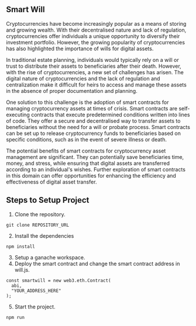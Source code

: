 ## Smart Will

Cryptocurrencies have become increasingly popular as a means of storing and growing wealth. With their decentralised nature and lack of regulation, cryptocurrencies offer individuals a unique opportunity to diversify their investment portfolio. However, the growing popularity of cryptocurrencies has also highlighted the importance of wills for digital assets.

In traditional estate planning, individuals would typically rely on a will or trust to distribute their assets to beneficiaries after their death. However, with the rise of cryptocurrencies, a new set of challenges has arisen. The digital nature of cryptocurrencies and the lack of regulation and centralization make it difficult for heirs to access and manage these assets in the absence of proper documentation and planning.

One solution to this challenge is the adoption of smart contracts for managing cryptocurrency assets at times of crisis. Smart contracts are self-executing contracts that execute predetermined conditions written into lines of code. They offer a secure and decentralised way to transfer assets to beneficiaries without the need for a will or probate process. Smart contracts can be set up to release cryptocurrency funds to beneficiaries based on specific conditions, such as in
the event of severe illness or death.

The potential benefits of smart contracts for cryptocurrency asset management are significant. They can potentially save beneficiaries time, money, and stress, while ensuring that digital assets are transferred according to an individual's wishes. Further exploration of smart contracts in this domain can offer opportunities for enhancing the efficiency and effectiveness of digital asset transfer.

## Steps to Setup Project

1. Clone the repository.
```
git clone REPOSITORY_URL
```
2. Install the dependencies
```
npm install 
```
3. Setup a ganache workspace.
4. Deploy the smart contract and change the smart contract address in will.js.
```
const smartwill = new web3.eth.Contract(
  abi,
  "YOUR_ADDRESS_HERE"
);
```
5. Start the project.
```
npm run
```
